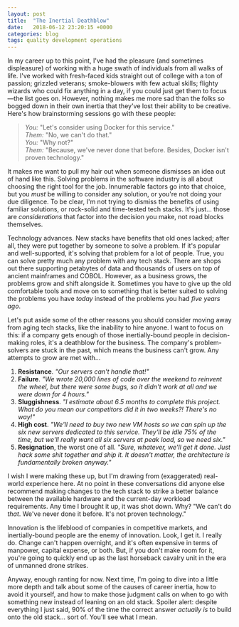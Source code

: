 ```yaml
---
layout: post
title:  "The Inertial Deathblow"
date:   2018-06-12 23:20:15 +0000
categories: blog
tags: quality development operations
---
```


In my career up to this point, I've had the pleasure (and sometimes displeasure) of working with a huge swath of individuals from all walks of life. I've worked with fresh-faced kids straight out of college with a ton of passion; grizzled veterans; smoke-blowers with few actual skills; flighty wizards who could fix anything in a day, if you could just get them to focus—the list goes on. However, nothing makes me more sad than the folks so bogged down in their own inertia that they've lost their ability to be creative. Here's how brainstorming sessions go with these people:

> _You:_ "Let's consider using Docker for this service." <br />
> _Them:_ "No, we can't do that." <br />
> _You:_ "Why not?" <br />
> _Them:_ "Because, we've never done that before. Besides, Docker isn't proven technology."

It makes me want to pull my hair out when someone dismisses an idea out of hand like this. Solving problems in the software industry is all about choosing the right tool for the job. Innumerable factors go into that choice, but you _must_ be willing to consider any solution, or you're not doing your due diligence. To be clear, I'm not trying to dismiss the benefits of using familiar solutions, or rock-solid and time-tested tech stacks. It's just... those are _considerations_ that factor into the decision you make, not road blocks themselves.

Technology advances. New stacks have benefits that old ones lacked; after all, they were put together by someone to solve a problem. If it's popular and well-supported, it's solving that problem for a lot of people. True, you can solve pretty much any problem with any tech stack. There are shops out there supporting petabytes of data and thousands of users on top of ancient mainframes and COBOL. However, as a business grows, the problems grow and shift alongside it. Sometimes you have to give up the old comfortable tools and move on to something that is better suited to solving the problems you have _today_ instead of the problems you had _five years ago_.

Let's put aside some of the other reasons you should consider moving away from aging tech stacks, like the inability to hire anyone. I want to focus on this: if a company gets enough of those inertially-bound people in decision-making roles, it's a deathblow for the business. The company's problem-solvers are stuck in the past, which means the business can't grow. Any attempts to grow are met with...

1. **Resistance**. _"Our servers can't handle that!"_
1. **Failure**. _"We wrote 20,000 lines of code over the weekend to reinvent the wheel, but there were some bugs, so it didn't work at all and we were down for 4 hours."_
1. **Sluggishness**. _"I estimate about 6.5 months to complete this project. What do you mean our competitors did it in two weeks?! There's no way!"_
1. **High cost**. _"We'll need to buy two new VM hosts so we can spin up the six new servers dedicated to this service. They'll be idle 75% of the time, but we'll really want all six servers at peak load, so we need six."_
1. **Resignation**, the worst one of all. _"Sure, whatever, we'll get it done. Just hack some shit together and ship it. It doesn't matter, the architecture is fundamentally broken anyway."_

I wish I were making these up, but I'm drawing from (exaggerated) real-world experience here. At no point in these conversations did anyone else recommend making changes to the tech stack to strike a better balance between the available hardware and the current-day workload requirements. Any time I brought it up, it was shot down. Why? "We can't do _that_. We've never done it before. It's not proven technology."

Innovation is the lifeblood of companies in competitive markets, and inertially-bound people are the enemy of innovation. Look, I get it. I really do. Change can't happen overnight, and it's often expensive in terms of manpower, capital expense, or both. But, if you don't make room for it, you're going to quickly end up as the last horseback cavalry unit in the era of unmanned drone strikes.

Anyway, enough ranting for now. Next time, I'm going to dive into a little more depth and talk about some of the causes of career inertia, how to avoid it yourself, and how to make those judgment calls on when to go with something new instead of leaning on an old stack. Spoiler alert: despite everything I just said, 90% of the time the correct answer _actually is_ to build onto the old stack... sort of. You'll see what I mean.